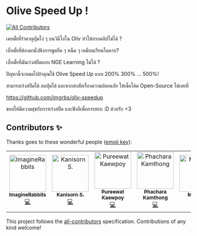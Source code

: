 # Olive Speed Up !
[![All Contributors](https://img.shields.io/badge/all_contributors-6-orange.svg?style=flat-square)](#contributors)

เคยมั้ยที่รำคาญปุ่มโง่ ๆ บนวิดีโอใน Oliv ทำให้กรอคลิปไม่ได้ ?

เบื่อมั้ยที่ต้องมานั่งฟังการพูดยืด ๆ หนืด ๆ เหมือนเรียนในคาบ?

เบื่อมั้ยที่มันเร่งสปีดแบบ NGE Learning ไม่ได้ ?

ปัญหานี้จะหมดไปถ้าคุณใช้ Olive Speed Up แบบ 200% 300% ... 500%!

สามารถเร่งสปีดได้ ลบปุ่มได้ และหากสงสัยเรื่องความปลอดภัย ให้เช็คโค้ด Open-Source ได้เลยที่

https://github.com/imgrbs/oliv-speedup

ขอบให้มีความสุขกับการเร่งสปีด และฟังอีเพื่อการสอบ :D
ด้วยรัก <3

## Contributors ✨

Thanks goes to these wonderful people ([emoji key](https://allcontributors.org/docs/en/emoji-key)):

<!-- ALL-CONTRIBUTORS-LIST:START - Do not remove or modify this section -->
<!-- prettier-ignore -->
<table>
  <tr>
    <td align="center"><a href="https://medium.com/@taekeerati"><img src="https://avatars3.githubusercontent.com/u/11602960?v=4" width="100px;" alt="ImagineRabbits"/><br /><sub><b>ImagineRabbits</b></sub></a><br /><a href="https://github.com/imgrbs/oliv-speedup/commits?author=imgrbs" title="Code">💻</a></td>
    <td align="center"><a href="http://blogs.ks.in.th"><img src="https://avatars3.githubusercontent.com/u/4945174?v=4" width="100px;" alt="Kanisorn S."/><br /><sub><b>Kanisorn S.</b></sub></a><br /><a href="https://github.com/imgrbs/oliv-speedup/commits?author=firstziiz" title="Code">💻</a></td>
    <td align="center"><a href="https://github.com/sgnsys3"><img src="https://avatars2.githubusercontent.com/u/17687743?v=4" width="100px;" alt="Pureewat Kaewpoy"/><br /><sub><b>Pureewat Kaewpoy</b></sub></a><br /><a href="https://github.com/imgrbs/oliv-speedup/commits?author=sgnsys3" title="Code">💻</a></td>
    <td align="center"><a href="http://phachara.me"><img src="https://avatars3.githubusercontent.com/u/20185035?v=4" width="100px;" alt="Phachara Kamthong"/><br /><sub><b>Phachara Kamthong</b></sub></a><br /><a href="https://github.com/imgrbs/oliv-speedup/commits?author=mixkungz" title="Code">💻</a></td>
    <td align="center"><a href="https://medium.com/@mild20091931"><img src="https://avatars2.githubusercontent.com/u/30386585?v=4" width="100px;" alt="Mild-TN"/><br /><sub><b>Mild-TN</b></sub></a><br /><a href="https://github.com/imgrbs/oliv-speedup/commits?author=mild20091931" title="Code">💻</a></td>
    <td align="center"><a href="https://github.com/artcheeze"><img src="https://avatars1.githubusercontent.com/u/25684433?v=4" width="100px;" alt="Surasak "/><br /><sub><b>Surasak </b></sub></a><br /><a href="https://github.com/imgrbs/oliv-speedup/commits?author=artcheeze" title="Code">💻</a></td>
  </tr>
</table>

<!-- ALL-CONTRIBUTORS-LIST:END -->

This project follows the [all-contributors](https://github.com/all-contributors/all-contributors) specification. Contributions of any kind welcome!